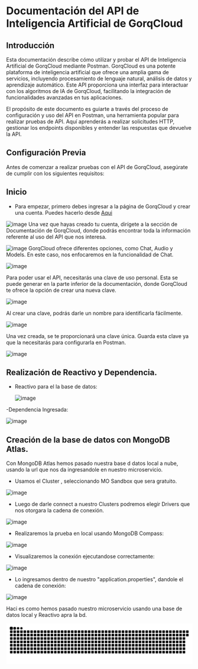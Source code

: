# Documentación del API de Inteligencia Artificial de GorqCloud
## Introducción
Esta documentación describe cómo utilizar y probar el API de Inteligencia Artificial de GorqCloud mediante Postman. GorqCloud es una potente plataforma de inteligencia artificial que ofrece una amplia gama de servicios, incluyendo procesamiento de lenguaje natural, análisis de datos y aprendizaje automático. Este API proporciona una interfaz para interactuar con los algoritmos de IA de GorqCloud, facilitando la integración de funcionalidades avanzadas en tus aplicaciones.

El propósito de este documento es guiarte a través del proceso de configuración y uso del API en Postman, una herramienta popular para realizar pruebas de API. Aquí aprenderás a realizar solicitudes HTTP, gestionar los endpoints disponibles y entender las respuestas que devuelve la API.

## Configuración Previa
Antes de comenzar a realizar pruebas con el API de GorqCloud, asegúrate de cumplir con los siguientes requisitos:

## Inicio 
 * Para empezar, primero debes ingresar a la página de GorqCloud y crear una cuenta. Puedes hacerlo desde [Aqui](https://console.groq.com/login)
   
![image](https://github.com/user-attachments/assets/3ac24ece-1734-46c8-b0ec-a545ff356714)
Una vez que hayas creado tu cuenta, dirígete a la sección de Documentación de GorqCloud, donde podrás encontrar toda la información referente al uso del API que nos interesa.

![image](https://github.com/user-attachments/assets/e8f80be5-7b2c-465a-b31b-912452330d17)
GorqCloud ofrece diferentes opciones, como Chat, Audio y Models. En este caso, nos enfocaremos en la funcionalidad de Chat.

![image](https://github.com/user-attachments/assets/395b9ae9-8c5b-4b16-a746-e25072fde58a)

Para poder usar el API, necesitarás una clave de uso personal. Esta se puede generar en la parte inferior de la documentación, donde GorqCloud te ofrece la opción de crear una nueva clave.

![image](https://github.com/user-attachments/assets/dc4879d6-6ca2-42e5-8aa8-31efc9fc60b7)

Al crear una clave, podrás darle un nombre para identificarla fácilmente.

![image](https://github.com/user-attachments/assets/e8c6dc0d-ffae-4cc9-8ce4-d6de1cfdd779)

Una vez creada, se te proporcionará una clave única. Guarda esta clave ya que la necesitarás para configurarla en Postman.

![image](https://github.com/user-attachments/assets/881edf51-29ab-4895-839c-ec01d0ca432d)

## Realización de Reactivo y Dependencia.
- Reactivo para el la base de datos:

  ![image](https://github.com/user-attachments/assets/da445b60-e45e-4e56-9343-88e70f1164ec)

-Dependencia Ingresada:

![image](https://github.com/user-attachments/assets/00de60a1-7121-4467-8c8c-2b25261bc6a6)


## Creación de la base de datos con MongoDB Atlas.
Con MongoDB Atlas hemos pasado nuestra base d datos local a nube, usando la url que nos da ingresandole en nuestro microservicio.

- Usamos el Cluster , seleccionando MO Sandbox que sera gratuito.

![image](https://github.com/user-attachments/assets/14703ac5-2db5-4c44-a27e-9fa3c1fc2768)

- Luego de darle connect a nuestro Clusters podremos elegir Drivers que nos otorgara la cadena de conexión.

![image](https://github.com/user-attachments/assets/0c15ce79-7002-4dd9-8c6d-616ce20707ed)

- Realizaremos la prueba en local usando MongoDB Compass:

![image](https://github.com/user-attachments/assets/a3c0d5ab-b4be-456e-871c-273d44c6934a)

- Visualizaremos la conexión ejecutandose correctamente:

![image](https://github.com/user-attachments/assets/3d183047-67e4-47be-b1f6-fb13ef956444)

- Lo ingresamos dentro de nuestro "application.properties", dandole el cadena de conexión:

![image](https://github.com/user-attachments/assets/46e5549b-aa73-44df-ba4a-4c97bc586c93)

Haci es como hemos pasado nuestro microservicio usando una base de datos local y Reactivo apra la bd.

![Snake animation](https://github.com/ElserManuel/ElserManuel/blob/output/github-contribution-grid-snake-dark.svg)
